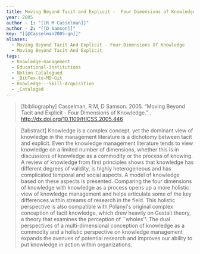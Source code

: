 ```yaml
---
title: Moving Beyond Tacit and Explicit -  Four Dimensions of Knowledge
year: 2005
author - 1: "[[R M Casselman]]"
author - 2: "[[D Samson]]"
key: "[[@Casselman2005-gn]]"
aliases:
  - Moving Beyond Tacit And Explicit - Four Dimensions Of Knowledge
  - Moving Beyond Tacit And Explicit
tags:
  - Knowledge-management
  - Educational-institutions
  - Notion-Catalogued
  - _BibTex-to-MD-Git
  - Knowledge---Skill-Acquisition
  - _Cataloged
---
```


> [!bibliography]
> Casselman, R M, D Samson. 2005. “Moving Beyond Tacit and Explicit -  Four Dimensions of Knowledge.” . http://dx.doi.org/10.1109/HICSS.2005.446

> [!abstract]
> Knowledge is a complex concept, yet the dominant view of knowledge in the management literature is a dichotomy between tacit and explicit. Even the knowledge management literature tends to view knowledge on a limited number of dimensions, whether this is in discussions of knowledge as a commodity or the process of knowing. A review of knowledge from first principles shows that knowledge has different degrees of validity, is highly heterogeneous and has complicated temporal and social aspects. A model of knowledge based on these aspects is presented. Comparing the four dimensions of knowledge with knowledge as a process opens up a more holistic view of knowledge management and helps articulate some of the key differences within streams of research in the field. This holistic perspective is also compatible with Polanyi's original complex conception of tacit knowledge, which drew heavily on Gestalt theory, a theory that examines the perception of ``wholes''. The dual perspectives of a multi-dimensional conception of knowledge as a commodity and a holistic perspective on knowledge management expands the avenues of potential research and improves our ability to put knowledge in action within organizations.